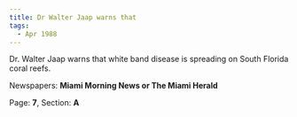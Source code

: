 ```yaml
---  
title: Dr Walter Jaap warns that  
tags:  
  - Apr 1988  
---  
```

  
Dr. Walter Jaap warns that white band disease is spreading on South Florida coral reefs.  
  
Newspapers: **Miami Morning News or The Miami Herald**  
  
Page: **7**, Section: **A** 
